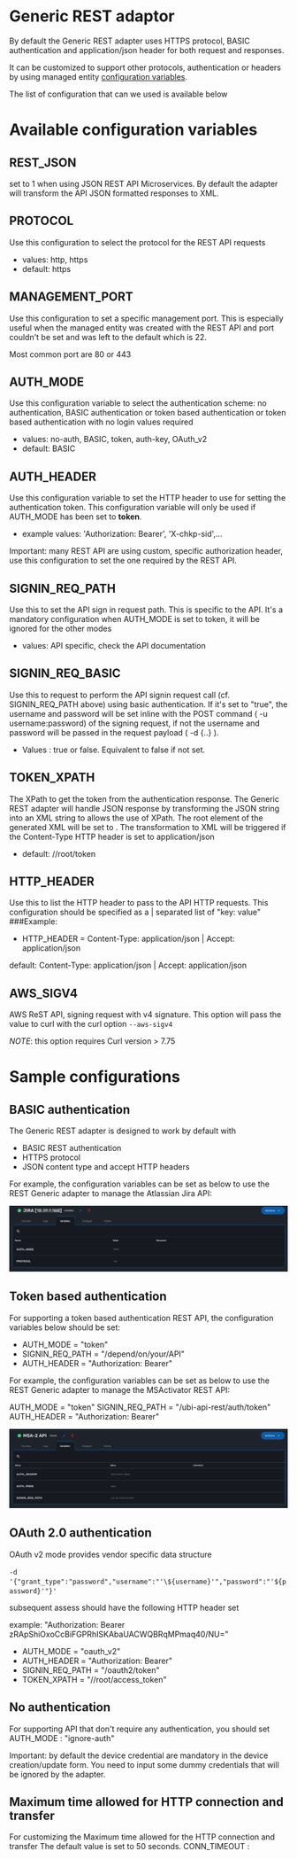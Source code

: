 Generic REST adaptor
====================

By default the Generic REST adapter uses HTTPS protocol, BASIC authentication and application/json header for both request and responses.

It can be customized to support other protocols, authentication or headers by using managed entity [configuration variables](https://ubiqube.com/wp-content/docs/latest/user-guide/manager-guide-single.html#me_conf_var).

The list of configuration that can we used is available below

# Available configuration variables

## REST_JSON
set to 1 when using JSON REST API Microservices. 
By default the adapter will transform the API JSON formatted responses to XML.

## PROTOCOL
Use this configuration to select the protocol for the REST API requests
* values: http, https
* default: https 

## MANAGEMENT_PORT
Use this configuration to set a specific management port. This is especially useful when the managed entity was created with the REST API and port couldn't be set and was left to the default which is 22.

Most common port are 80 or 443

## AUTH_MODE
Use this configuration variable to select the authentication scheme: no authentication, BASIC authentication or token based authentication or token based authentication with no login
values required
* values: no-auth, BASIC, token, auth-key, OAuth_v2
* default: BASIC 

## AUTH_HEADER
Use this configuration variable to set the HTTP header to use for setting the authentication token.
This configuration variable will only be used if AUTH_MODE has been set to **token**.

* example values: 'Authorization: Bearer',  'X-chkp-sid',...

Important: many REST API are using custom, specific authorization header, use this configuration to set the one required by the REST API.

## SIGNIN_REQ_PATH
Use this to set the API sign in request path. This is specific to the API.
It's a mandatory configuration when AUTH_MODE is set to token, it will be ignored for the other modes
* values: API specific, check the API documentation

## SIGNIN_REQ_BASIC
Use this to request to perform the API signin request call (cf. SIGNIN_REQ_PATH above) using basic authentication. 
If it's set to  "true", the username and password will be set inline with the POST command ( -u username:password)  of the signing request, if not the username and password will be passed in the request payload ( -d {..} ).
* Values : true or false. Equivalent to false if not set.

## TOKEN_XPATH
The XPath to get the token from the authentication response.
The Generic REST adapter will handle JSON response by transforming the JSON string into an XML string to allows the use of XPath. The root element of the generated XML will be set to <root>.
The transformation to XML will be triggered if the Content-Type HTTP header is set to application/json
* default: //root/token

## HTTP_HEADER
Use this to list the HTTP header to pass to the API HTTP requests.
This configuration should be specified as a | separated list of "key: value"
###Example:

* HTTP_HEADER = Content-Type: application/json | Accept: application/json

default: Content-Type: application/json | Accept: application/json

## AWS_SIGV4
AWS ReST API, signing request with v4 signature.
This option will pass the value to curl with the curl option `--aws-sigv4`

*NOTE*: this option requires Curl version > 7.75

# Sample configurations

## BASIC authentication
The Generic REST adapter is designed to work by default with

* BASIC REST authentication
* HTTPS protocol
* JSON content type and accept HTTP headers

For example, the configuration variables can be set as below to use the REST Generic adapter to manage the Atlassian Jira API:

![Configuration variables for Atlassian Jira API](./images/configuration_variable_jira_api.png "Configuration variables for Atlassian Jira API")

## Token based authentication
For supporting a token based authentication REST API, the configuration variables below should be set:

* AUTH_MODE = "token"
* SIGNIN_REQ_PATH = "/depend/on/your/API"
* AUTH_HEADER = "Authorization: Bearer"	

For example, the configuration variables can be set as below to use the REST Generic adapter to manage the MSActivator REST API:

AUTH_MODE = "token"
SIGNIN_REQ_PATH = "/ubi-api-rest/auth/token"
AUTH_HEADER = "Authorization: Bearer"

![Configuration variables for MSActivator API](./images/configuration_variable_msa_api.png "Configuration variables for MSActivator API")


## OAuth 2.0 authentication
OAuth v2 mode provides vendor specific data structure

`-d '{"grant_type":"password","username":"'\${username}'","password":"'${password}'"}'`

subsequent assess should have the following HTTP header set 

example: "Authorization: Bearer zRApShiOxoCcBiFGPRhISKAbaUACWQBRqMPmaq40/NU=" 

* AUTH_MODE = "oauth_v2"
* AUTH_HEADER = "Authorization: Bearer"
* SIGNIN_REQ_PATH = "/oauth2/token"
* TOKEN_XPATH = "//root/access_token"

## No authentication
For supporting API that don't require any authentication, you should set 
AUTH_MODE : "ignore-auth"

Important: by default the device credential are mandatory in the device creation/update form.
You need to input some dummy credentials that will be ignored by the adapter.

## Maximum time allowed for HTTP connection and transfer
For customizing the Maximum time allowed for the HTTP connection and transfer
The default value is set to 50 seconds.
CONN_TIMEOUT : <an integer>

